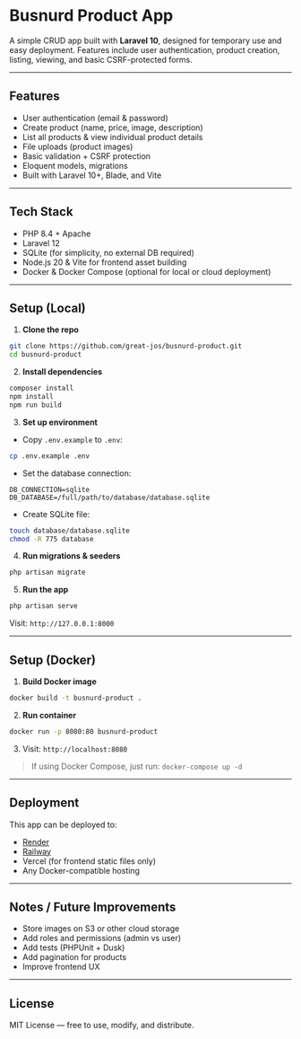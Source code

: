 # Busnurd Product App

A simple CRUD app built with **Laravel 10**, designed for temporary use and easy deployment.
Features include user authentication, product creation, listing, viewing, and basic CSRF-protected forms.

---

## Features

* User authentication (email & password)
* Create product (name, price, image, description)
* List all products & view individual product details
* File uploads (product images)
* Basic validation + CSRF protection
* Eloquent models, migrations
* Built with Laravel 10+, Blade, and Vite

---

## Tech Stack

* PHP 8.4 + Apache
* Laravel 12
* SQLite (for simplicity, no external DB required)
* Node.js 20 & Vite for frontend asset building
* Docker & Docker Compose (optional for local or cloud deployment)

---

## Setup (Local)

1. **Clone the repo**

```bash
git clone https://github.com/great-jos/busnurd-product.git
cd busnurd-product
```

2. **Install dependencies**

```bash
composer install
npm install
npm run build
```

3. **Set up environment**

* Copy `.env.example` to `.env`:

```bash
cp .env.example .env
```

* Set the database connection:

```
DB_CONNECTION=sqlite
DB_DATABASE=/full/path/to/database/database.sqlite
```

* Create SQLite file:

```bash
touch database/database.sqlite
chmod -R 775 database
```

4. **Run migrations & seeders**

```bash
php artisan migrate
```

5. **Run the app**

```bash
php artisan serve
```

Visit: `http://127.0.0.1:8000`

---

## Setup (Docker)

1. **Build Docker image**

```bash
docker build -t busnurd-product .
```

2. **Run container**

```bash
docker run -p 8080:80 busnurd-product
```

3. Visit: `http://localhost:8080`

> If using Docker Compose, just run:
> `docker-compose up -d`

---

## Deployment

This app can be deployed to:

* [Render](https://render.com)
* [Railway](https://railway.app)
* Vercel (for frontend static files only)
* Any Docker-compatible hosting

---

## Notes / Future Improvements

* Store images on S3 or other cloud storage
* Add roles and permissions (admin vs user)
* Add tests (PHPUnit + Dusk)
* Add pagination for products
* Improve frontend UX

---

## License

MIT License — free to use, modify, and distribute.